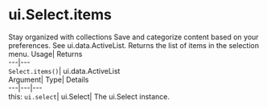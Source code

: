  
#  ui.Select.items 
Stay organized with collections  Save and categorize content based on your preferences. 
See ui.data.ActiveList. 
Returns the list of items in the selection menu.
Usage| Returns  
---|---  
`Select.items()`| ui.data.ActiveList  
Argument| Type| Details  
---|---|---  
this: `ui.select`| ui.Select| The ui.Select instance.  
